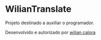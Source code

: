 # WilianTranslate
Projeto destinado a auxíliar o programador.

Desenvolvido e autorizado por [wilian calora](https://github.com/wiliancalora)
